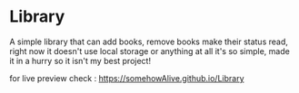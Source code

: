 # Library

A simple library that can add books, remove books make their status read, right now it doesn't use local storage or anything at all it's so simple, made it in a hurry so it isn't my best project!

for live preview check : https://somehowAlive.github.io/Library
